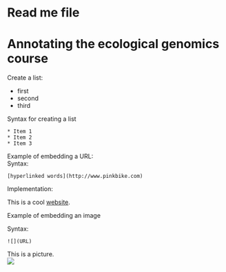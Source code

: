 # Read me file

# Annotating the ecological genomics course 

Create a list:   
* first   
* second   
* third   

Syntax for creating a list   

```
* Item 1   
* Item 2   
* Item 3   
```

Example of embedding a URL:   
Syntax:   
```
[hyperlinked words](http://www.pinkbike.com)
```
Implementation:

This is a cool [website](http://www.pinkbike.com).

Example of embedding an image

Syntax:

```
![](URL)
```

This is a picture.   
![](https://cloud.githubusercontent.com/assets/21958390/22071930/b9347194-dd6e-11e6-987a-0735adb739c4.jpeg)
